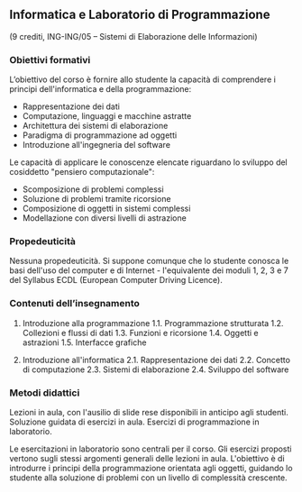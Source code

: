 ## Informatica e Laboratorio di Programmazione 
(9 crediti, ING-ING/05 – Sistemi di Elaborazione delle Informazioni)

### Obiettivi formativi
L’obiettivo del corso è fornire allo studente la capacità di comprendere i principi dell'informatica e della programmazione:
* Rappresentazione dei dati
* Computazione, linguaggi e macchine astratte
* Architettura dei sistemi di elaborazione
* Paradigma di programmazione ad oggetti
* Introduzione all'ingegneria del software

Le capacità di applicare le conoscenze elencate riguardano lo sviluppo del cosiddetto "pensiero computazionale":
* Scomposizione di problemi complessi
* Soluzione di problemi tramite ricorsione
* Composizione di oggetti in sistemi complessi
* Modellazione con diversi livelli di astrazione

### Propedeuticità
Nessuna propedeuticità. 
Si suppone comunque che lo studente conosca le basi dell'uso del computer e di Internet - l'equivalente dei moduli 1, 2, 3 e 7 del Syllabus ECDL (European Computer Driving Licence).

### Contenuti dell’insegnamento
1. Introduzione alla programmazione
1.1. Programmazione strutturata
1.2. Collezioni e flussi di dati
1.3. Funzioni e ricorsione
1.4. Oggetti e astrazioni
1.5. Interfacce grafiche

2. Introduzione all'informatica
2.1. Rappresentazione dei dati
2.2. Concetto di computazione
2.3. Sistemi di elaborazione
2.4. Sviluppo del software

### Metodi didattici
Lezioni in aula, con l'ausilio di slide rese disponibili in anticipo agli studenti. Soluzione guidata di esercizi in aula. Esercizi di programmazione in laboratorio.

Le esercitazioni in laboratorio sono centrali per il corso. Gli esercizi proposti vertono sugli stessi argomenti generali delle lezioni in aula. L'obiettivo è di introdurre i principi della programmazione orientata agli oggetti, guidando lo studente alla soluzione di problemi con un livello di complessità crescente.
